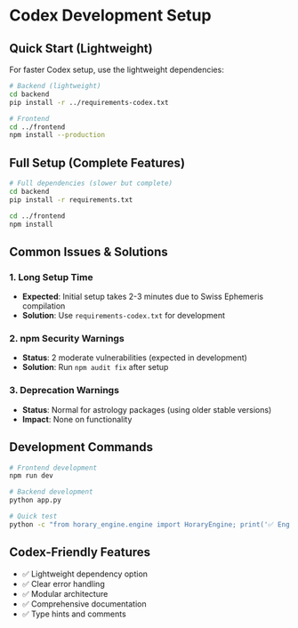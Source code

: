 # Codex Development Setup

## Quick Start (Lightweight)

For faster Codex setup, use the lightweight dependencies:

```bash
# Backend (lightweight)
cd backend
pip install -r ../requirements-codex.txt

# Frontend
cd ../frontend  
npm install --production
```

## Full Setup (Complete Features)

```bash
# Full dependencies (slower but complete)
cd backend
pip install -r requirements.txt

cd ../frontend
npm install
```

## Common Issues & Solutions

### 1. Long Setup Time
- **Expected**: Initial setup takes 2-3 minutes due to Swiss Ephemeris compilation
- **Solution**: Use `requirements-codex.txt` for development

### 2. npm Security Warnings
- **Status**: 2 moderate vulnerabilities (expected in development)
- **Solution**: Run `npm audit fix` after setup

### 3. Deprecation Warnings
- **Status**: Normal for astrology packages (using older stable versions)
- **Impact**: None on functionality

## Development Commands

```bash
# Frontend development
npm run dev

# Backend development  
python app.py

# Quick test
python -c "from horary_engine.engine import HoraryEngine; print('✅ Engine loads')"
```

## Codex-Friendly Features

- ✅ Lightweight dependency option
- ✅ Clear error handling
- ✅ Modular architecture
- ✅ Comprehensive documentation
- ✅ Type hints and comments
